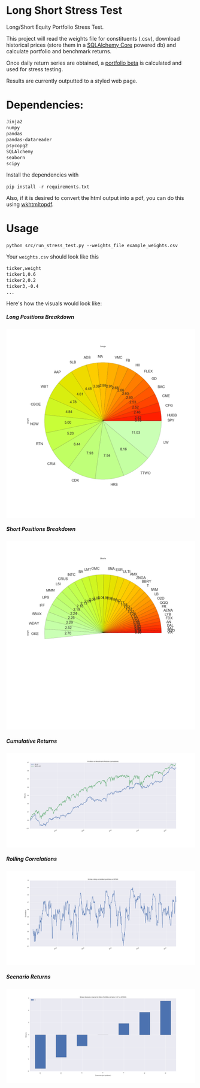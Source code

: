 # Long Short Stress Test
Long/Short Equity Portfolio Stress Test.

This project will read the weights file for constituents (.csv), download historical prices (store them in a [SQLAlchemy Core](http://docs.sqlalchemy.org/en/latest/core/engines.html) powered db) and calculate portfolio and benchmark returns.

Once daily return series are obtained, a [portfolio beta](http://www.investopedia.com/terms/b/beta.asp) is calculated and used for stress testing.

Results are currently outputted to a styled web page.


# Dependencies:

```
Jinja2
numpy
pandas
pandas-datareader
psycopg2
SQLAlchemy
seaborn
scipy
```

Install the dependencies with

`pip install -r requirements.txt`

Also, if it is desired to convert the html output into a pdf, you can do this using [wkhtmltopdf](https://wkhtmltopdf.org/downloads.html).


# Usage

`python src/run_stress_test.py --weights_file example_weights.csv`

Your `weights.csv` should look like this

```
ticker,weight
ticker1,0.6
ticker2,0.2
ticker3,-0.4
...
```

Here's how the visuals would look like:
 
 ##### Long Positions Breakdown
 ![Breakdown of Long Positions](img/longs_breakdown.png)
 
 ##### Short Positions Breakdown
 ![Breakdown of Short Positions](img/shorts_breakdown.png)
 
 ##### Cumulative Returns
 ![Cumulative Returns](img/cumulative_returns.png)
 
 ##### Rolling Correlations
 ![Rolling Correlations vs S&P500](img/rolling_correlation.png)

 ##### Scenario Returns
 ![Stress Scenario Returns](img/scenario_returns.png)